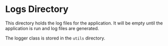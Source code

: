 # Logs Directory

This directory holds the log files for the application. It will be empty until the application is run and log files are generated.

The logger class is stored in the `utils` directory.